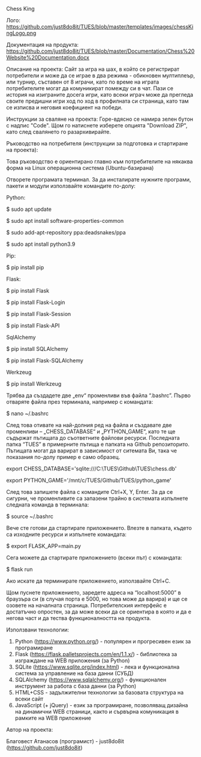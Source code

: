 Chess King

Лого: 
https://github.com/just8do8it/TUES/blob/master/templates/images/chessKingLogo.png

Документация на продукта: 
https://github.com/just8do8it/TUES/blob/master/Documentation/Chess%20Website%20Documentation.docx

Описание на проекта: 
Сайт за игра на шах, в който се регистрират потребители и може да се играе в два режима - обикновен мултиплеър, или турнир, съставен от 8 играчи, като по време на играта потребителите могат да комуникират помежду си в чат. Пази се история на изиграните досега игри, като всеки играч може да прегледа своите предишни игри ход по ход в профилната си страница, като там се изписва и неговия коефициент на победи.

Инструкции за сваляне на проекта: 
Горе-вдясно се намира зелен бутон с надпис "Code". Щом го натиснете изберете опцията "Download ZIP", като след свалянето го разархивирайте.


Ръководство на потребителя (инструкции за подготовка и стартиране на проекта):

Това ръководство е ориентирано главно към потребителите на някаква форма на Linux операционна система (Ubuntu-базирана)

Отворете програмата терминал. За да инсталирате нужните програми, пакети и модули използвайте командите по-долу:


Python:

$ sudo apt update

$ sudo apt install software-properties-common

$ sudo add-apt-repository ppa:deadsnakes/ppa

$ sudo apt install python3.9


Pip:

$ pip install pip


Flask:

$ pip install Flask

$ pip install Flask-Login

$ pip install Flask-Session

$ pip install Flask-API


SqlAlchemy

$ pip install SQLAlchemy

$ pip install Flask-SQLAlchemy


Werkzeug

$ pip install Werkzeug


Трябва да създадете две „env“ променливи във файла “.bashrc”.
Първо отваряте файла през терминала, например с командата:

 $ nano ~/.bashrc

След това отивате на най-долния ред на файла и създавате две променливи – „CHESS_DATABASE“ и „PYTHON_GAME“, като те ще съдържат пътищата до съответните файлови ресурси. Последната папка “TUES” в примерните пътища е папката на Github репозиторито. Пътищата могат да варират в зависимост от ситемата Ви, така че показания по-долу пример е само образец.

export CHESS_DATABASE='sqlite:///C:\\TUES\\Github\\TUES\\chess.db'

export PYTHON_GAME='/mnt/c/TUES/Github/TUES/python_game'
                                                                                                                 

След това запишете файла с командите Ctrl+X, Y, Enter.
За да се сигурни, че променливите са запазени трайно в системата изпълнете следната команда в терминала:

$ source ~/.bashrc

Вече сте готови да стартирате приложението. Влезте в папката, където са изходните ресурси и изпълнете командата:

$ export FLASK_APP=main.py

Сега можете да стартирате приложението (всеки път) с командата:

$ flask run

Ако искате да терминирате приложението, използвайте Ctrl+C.

Щом пуснете приложението, заредете адреса на “localhost:5000” в браузъра си (в случая порта е 5000, но това може да варира) и ще се озовете на началната страница. Потребителския интерфейс е достатъчно опростен, за да може всеки да се ориентира в която и да е негова част и да тества функционалността на продукта.


Използвани технологии:

1. Python (https://www.python.org/) - популярен и прогресивен език за програмиране
2. Flask (https://flask.palletsprojects.com/en/1.1.x/) - библиотека за изграждане на WEB приложения (за Python)
3. SQLite (https://www.sqlite.org/index.html) - лека и функционална система за управление на база данни (СУБД) 
4. SQLAlchemy (https://www.sqlalchemy.org/) - функционален инструмент за работа с база данни (за Python)
5. HTML+CSS - задължителни технологии за базовата структура на всеки сайт 
6. JavaScript (+ jQuery) - език за програмиране, позволяващ дизайна на динамични WEB страници, както и сървърна комуникация в рамките на WEB приложение


Автор на проекта:

Благовест Атанасов (програмист) - just8do8it (https://github.com/just8do8it)
